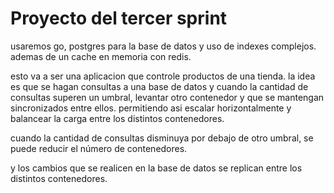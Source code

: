 # Proyecto del tercer sprint
usaremos go, postgres para la base de datos y uso de indexes complejos.
ademas de un cache en memoria con redis.

esto va a ser una aplicacion que controle productos de una tienda.
la idea es que se hagan consultas a una base de datos y cuando la cantidad de consultas superen un umbral, levantar otro contenedor y que se mantengan sincronizados entre ellos.
permitiendo asi escalar horizontalmente y balancear la carga entre los distintos contenedores.

cuando la cantidad de consultas disminuya por debajo de otro umbral, se puede reducir el número de contenedores.

y los cambios que se realicen en la base de datos se replican entre los distintos contenedores.
